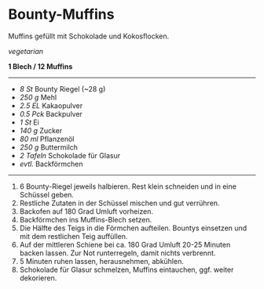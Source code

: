 # Bounty-Muffins

Muffins gefüllt mit Schokolade und Kokosflocken.

*vegetarian*

**1 Blech / 12 Muffins**

---

- *8 St* Bounty Riegel (~28 g)
- *250 g* Mehl
- *2.5 EL* Kakaopulver
- *0.5 Pck* Backpulver 
- *1 St* Ei
- *140 g* Zucker
- *80 ml* Pflanzenöl
- *250 g* Buttermilch
- *2 Tafeln* Schokolade für Glasur
- *evtl.* Backförmchen

---

1. 6 Bounty-Riegel jeweils halbieren. Rest klein schneiden und in eine Schüssel geben.
2. Restliche Zutaten in der Schüssel mischen und gut verrühren.
3. Backofen auf 180 Grad Umluft vorheizen.
4. Backförmchen ins Muffins-Blech setzen.
5. Die Hälfte des Teigs in die Förmchen aufteilen. Bountys einsetzen und mit dem restlichen Teig auffüllen.
6. Auf der mittleren Schiene bei ca. 180 Grad Umluft 20-25 Minuten backen lassen. Zur Not runterregeln, damit nichts verbrennt.
7. 5 Minuten ruhen lassen, herausnehmen, abkühlen.
8. Schokolade für Glasur schmelzen, Muffins eintauchen, ggf. weiter dekorieren.
